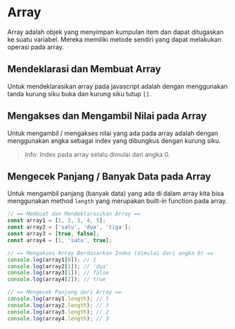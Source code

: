 # Array

Array adalah objek yang menyimpan kumpulan item dan dapat ditugaskan ke suatu variabel. Mereka memiliki metode sendiri yang dapat melakukan operasi pada array.

## Mendeklarasi dan Membuat Array

Untuk mendeklarasikan array pada javascript adalah dengan menggunakan tanda kurung siku buka dan kurung siku tutup `[]`.

## Mengakses dan Mengambil Nilai pada Array

Untuk mengambil / mengakses nilai yang ada pada array adalah dengan menggunakan angka sebagai index yang dibungkus dengan kurung siku.

> Info: Index pada array selalu dimulai dari angka 0.

## Mengecek Panjang / Banyak Data pada Array

Untuk mengambil panjang (banyak data) yang ada di dalam array kita bisa menggunakan method `length` yang merupakan built-in function pada array.

```javascript
// == Membuat dan Mendeklarasikan Array ==
const array1 = [1, 2, 3, 4, 5];
const array2 = ['satu', 'dua', 'tiga'];
const array3 = [true, false];
const array4 = [1, 'satu', true];

// == Mengakses Array Berdasarkan Index (dimulai dari angka 0) ==
console.log(array1[0]); // 1
console.log(array2[1]); // 'dua'
console.log(array3[1]); // false
console.log(array4[2]); // true

// == Mengecek Panjang dari Array ==
console.log(array1.length); // 5
console.log(array2.length); // 3
console.log(array3.length); // 2
console.log(array4.length); // 3
```
